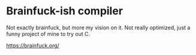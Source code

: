 # Brainfuck-ish compiler

Not exactly brainfuck, but more my vision on it. Not really optimized, just a funny project of mine to try out C. 

https://brainfuck.org/